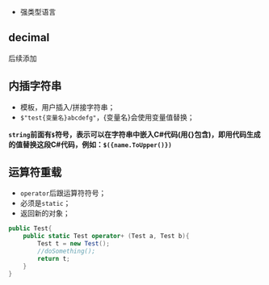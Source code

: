 - 强类型语言

## decimal

后续添加

## 内插字符串

- 模板，用户插入/拼接字符串；
- `$"test{变量名}abcdefg"`，{变量名}会使用变量值替换；

**`string`前面有`$`符号，表示可以在字符串中嵌入C#代码(用{}包含)，即用代码生成的值替换这段C#代码，例如：`$({name.ToUpper()})`**

## 运算符重载

- `operator`后跟运算符符号；
- 必须是`static`；
- 返回新的对象；

```c#
public Test{
    public static Test operator+ (Test a, Test b){
        Test t = new Test();
        //doSomething();
        return t;
    }
}
```

